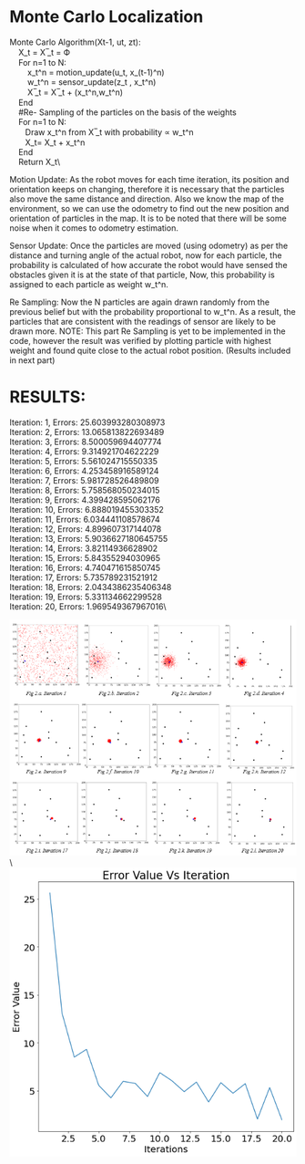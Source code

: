 # Monte Carlo Localization
Monte Carlo Algorithm(Xt-1, ut, zt):\
&nbsp;&nbsp;&nbsp;	X_t = X ̅_t = Ф\
&nbsp;&nbsp;&nbsp;	For n=1 to N:\
&nbsp;&nbsp;&nbsp;	&nbsp;&nbsp;&nbsp;	x_t^n = motion_update(u_t, x_(t-1)^n)\
&nbsp;&nbsp;&nbsp;	&nbsp;&nbsp;&nbsp;	w_t^n = sensor_update(z_t  , x_t^n)\
&nbsp;&nbsp;&nbsp;	&nbsp;&nbsp;&nbsp;	X ̅_t = X ̅_t + (x_t^n,w_t^n)\
&nbsp;&nbsp;&nbsp;            End\
&nbsp;&nbsp;&nbsp;	#Re- Sampling of the particles on the basis of the weights\
 &nbsp;&nbsp;&nbsp;           For n=1 to N:\
&nbsp;&nbsp;&nbsp;&nbsp;&nbsp;&nbsp;		Draw x_t^n from X ̅_t with probability ∝ w_t^n\
&nbsp;&nbsp;&nbsp;&nbsp;&nbsp;&nbsp;		X_t= X_t + x_t^n\
&nbsp;&nbsp;&nbsp;	End\
&nbsp;&nbsp;&nbsp;	Return X_t\

Motion Update:
As the robot moves for each time iteration, its position and orientation keeps on changing, therefore it is necessary that the particles also move the same distance and direction. Also we know the map of the environment, so we can use the odometry to find out the new position and orientation of particles in the map. It is to be noted that there will be some noise when it comes to odometry estimation. 

Sensor Update:
Once the particles are moved (using odometry) as per the distance and turning angle of the actual robot, now for each particle, the probability is calculated of how accurate the robot would have sensed the obstacles given it is at the state of that particle, Now, this probability is assigned to each particle as weight w_t^n.

Re Sampling:
Now the N particles are again drawn randomly from the previous belief but with the probability proportional to w_t^n. As a result, the particles that are consistent with the readings of sensor are likely to be drawn more. 
NOTE: This part Re Sampling is yet to be implemented in the code, however the result was verified by plotting particle with highest weight and found quite close to the actual robot position. (Results included in next part)


# RESULTS:
Iteration:  1, Errors:  25.603993280308973\
Iteration:  2, Errors:  13.065813822693489\
Iteration:  3, Errors:  8.500059694407774\
Iteration:  4, Errors:  9.314921704622229\
Iteration:  5, Errors:  5.561024715550335\
Iteration:  6, Errors:  4.253458916589124\
Iteration:  7, Errors:  5.981728526489809\
Iteration:  8, Errors:  5.758568050234015\
Iteration:  9, Errors:  4.399428595062176\
Iteration:  10, Errors:  6.888019455303352\
Iteration:  11, Errors:  6.034441108578674\
Iteration:  12, Errors:  4.899607317144078\
Iteration:  13, Errors:  5.9036627180645755\
Iteration:  14, Errors:  3.82114936628902\
Iteration:  15, Errors:  5.84355294030965\
Iteration:  16, Errors:  4.740471615850745\
Iteration:  17, Errors:  5.735789231521912\
Iteration:  18, Errors:  2.0434386235406348\
Iteration:  19, Errors:  5.331134662299528\
Iteration:  20, Errors:  1.969549367967016\

![alt text](https://github.com/Prabhupal0110/MonteCarloLocalization/blob/main/Capture.PNG) \\
![alt text](https://github.com/Prabhupal0110/MonteCarloLocalization/blob/main/Figure%202022-05-02%20123559%20(21).png)
